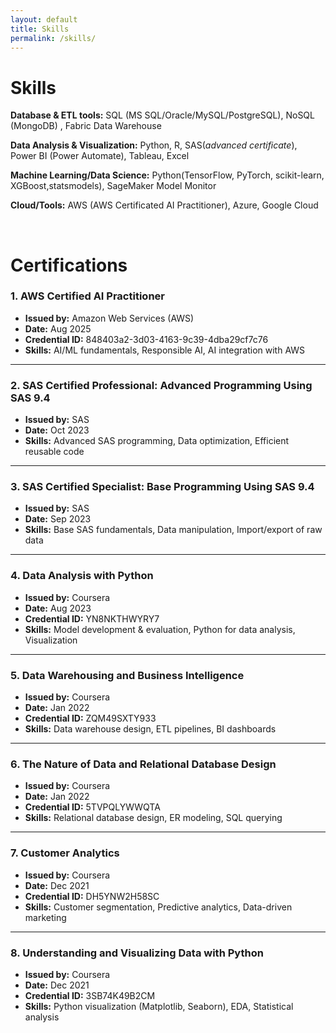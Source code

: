 ```yaml
---
layout: default
title: Skills
permalink: /skills/
---
```


# Skills

**Database & ETL tools:** SQL (MS SQL/Oracle/MySQL/PostgreSQL), NoSQL (MongoDB) , Fabric Data Warehouse <br>

**Data Analysis & Visualization:** Python, R, SAS(*advanced certificate*), Power BI (Power Automate), Tableau, Excel <br>

**Machine Learning/Data Science:** Python(TensorFlow, PyTorch, scikit-learn, XGBoost,statsmodels), SageMaker Model Monitor  <br>

**Cloud/Tools:** AWS (AWS Certificated AI Practitioner), Azure, Google Cloud
<p> &nbsp; </p>


# Certifications
### 1. AWS Certified AI Practitioner  
- **Issued by:** Amazon Web Services (AWS)  
- **Date:** Aug 2025  
- **Credential ID:** 848403a2-3d03-4163-9c39-4dba29cf7c76  
- **Skills:** AI/ML fundamentals, Responsible AI, AI integration with AWS  

---

### 2. SAS Certified Professional: Advanced Programming Using SAS 9.4  
- **Issued by:** SAS  
- **Date:** Oct 2023  
- **Skills:** Advanced SAS programming, Data optimization, Efficient reusable code  

---

### 3. SAS Certified Specialist: Base Programming Using SAS 9.4  
- **Issued by:** SAS  
- **Date:** Sep 2023  
- **Skills:** Base SAS fundamentals, Data manipulation, Import/export of raw data  
 
---

### 4. Data Analysis with Python  
- **Issued by:** Coursera  
- **Date:** Aug 2023  
- **Credential ID:** YN8NKTHWYRY7  
- **Skills:** Model development & evaluation, Python for data analysis, Visualization  

---

### 5. Data Warehousing and Business Intelligence  
- **Issued by:** Coursera  
- **Date:** Jan 2022  
- **Credential ID:** ZQM49SXTY933  
- **Skills:** Data warehouse design, ETL pipelines, BI dashboards  

---

### 6. The Nature of Data and Relational Database Design  
- **Issued by:** Coursera  
- **Date:** Jan 2022  
- **Credential ID:** 5TVPQLYWWQTA  
- **Skills:** Relational database design, ER modeling, SQL querying  

---

### 7. Customer Analytics  
- **Issued by:** Coursera  
- **Date:** Dec 2021  
- **Credential ID:** DH5YNW2H58SC  
- **Skills:** Customer segmentation, Predictive analytics, Data-driven marketing  

---

### 8. Understanding and Visualizing Data with Python  
- **Issued by:** Coursera  
- **Date:** Dec 2021  
- **Credential ID:** 3SB74K49B2CM  
- **Skills:** Python visualization (Matplotlib, Seaborn), EDA, Statistical analysis
   


